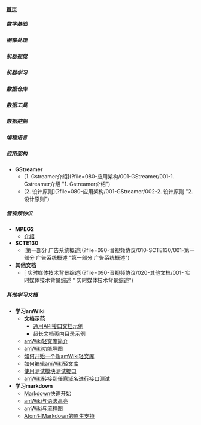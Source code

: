 
#### [首页](?file=首页 "返回首页")

##### 数学基础

##### 图像处理

##### 机器视觉

##### 机器学习

##### 数据仓库

##### 数据工具

##### 数据挖掘

##### 编程语言

##### 应用架构
- **GStreamer**
    - [1. Gstreamer介绍](?file=080-应用架构/001-GStreamer/001-1. Gstreamer介绍 "1. Gstreamer介绍")
    - [2. 设计原则](?file=080-应用架构/001-GStreamer/002-2. 设计原则 "2. 设计原则")

##### 音视频协议
- **MPEG2**
    - [介绍](?file=090-音视频协议/001-MPEG2/001-介绍 "介绍")
- **SCTE130**
    - [第一部分 广告系统概述](?file=090-音视频协议/010-SCTE130/001-第一部分 广告系统概述 "第一部分 广告系统概述")
- **其他文档**
    - [ 实时媒体技术背景综述](?file=090-音视频协议/020-其他文档/001- 实时媒体技术背景综述 " 实时媒体技术背景综述")

##### 其他学习文档
- **学习amWiki**
    - **文档示范**
        - [通用API接口文档示例](?file=099-其他学习文档/001-学习amWiki/002-文档示范/001-通用API接口文档示例 "通用API接口文档示例")
        - [超长文档页内目录示例](?file=099-其他学习文档/001-学习amWiki/002-文档示范/002-超长文档页内目录示例 "超长文档页内目录示例")
    - [amWiki轻文库简介](?file=099-其他学习文档/001-学习amWiki/01-amWiki轻文库简介 "amWiki轻文库简介")
    - [amWiki功能导图](?file=099-其他学习文档/001-学习amWiki/02-amWiki功能导图 "amWiki功能导图")
    - [如何开始一个新amWiki轻文库](?file=099-其他学习文档/001-学习amWiki/03-如何开始一个新amWiki轻文库 "如何开始一个新amWiki轻文库")
    - [如何编辑amWiki轻文库](?file=099-其他学习文档/001-学习amWiki/04-如何编辑amWiki轻文库 "如何编辑amWiki轻文库")
    - [使用测试模块测试接口](?file=099-其他学习文档/001-学习amWiki/06-使用测试模块测试接口 "使用测试模块测试接口")
    - [amWiki转接到任意域名进行接口测试](?file=099-其他学习文档/001-学习amWiki/07-amWiki转接到任意域名进行接口测试 "amWiki转接到任意域名进行接口测试")
- **学习markdown**
    - [Markdown快速开始](?file=099-其他学习文档/05-学习markdown/01-Markdown快速开始 "Markdown快速开始")
    - [amWiki与语法高亮](?file=099-其他学习文档/05-学习markdown/02-amWiki与语法高亮 "amWiki与语法高亮")
    - [amWiki与流程图](?file=099-其他学习文档/05-学习markdown/03-amWiki与流程图 "amWiki与流程图")
    - [Atom对Markdown的原生支持](?file=099-其他学习文档/05-学习markdown/05-Atom对Markdown的原生支持 "Atom对Markdown的原生支持")
